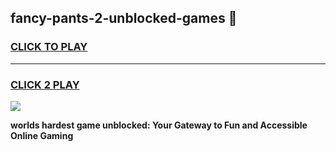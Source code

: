 
## fancy-pants-2-unblocked-games 👋
<h3>
<a href="https://premium.freeplayer.one?title=fancy-pants-2-unblocked-games&ref=14F">CLICK TO PLAY</a></h3>
<hr>

<h3>
<a href="https://premium.freeplayer.one?title=fancy-pants-2-unblocked-games&ref=14F">CLICK 2 PLAY</a>
  
</h3>

<a href="https://premium.freeplayer.one?title=fancy-pants-2-unblocked-games&ref=12F/"><img src="https://clearcache.store/games.png"></a>


**worlds hardest game unblocked: Your Gateway to Fun and Accessible Online Gaming**
